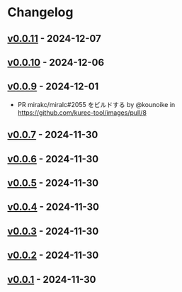# Changelog

## [v0.0.11](https://github.com/kurec-tool/images/compare/v0.0.10...v0.0.11) - 2024-12-07

## [v0.0.10](https://github.com/kurec-tool/images/compare/v0.0.9...v0.0.10) - 2024-12-06

## [v0.0.9](https://github.com/kurec-tool/images/compare/v0.0.8...v0.0.9) - 2024-12-01
- PR mirakc/miralc#2055 をビルドする by @kounoike in https://github.com/kurec-tool/images/pull/8

## [v0.0.7](https://github.com/kurec-tool/images/compare/v0.0.6...v0.0.7) - 2024-11-30

## [v0.0.6](https://github.com/kurec-tool/images/compare/v0.0.5...v0.0.6) - 2024-11-30

## [v0.0.5](https://github.com/kurec-tool/images/compare/v0.0.4...v0.0.5) - 2024-11-30

## [v0.0.4](https://github.com/kurec-tool/images/compare/v0.0.3...v0.0.4) - 2024-11-30

## [v0.0.3](https://github.com/kurec-tool/images/compare/v0.0.2...v0.0.3) - 2024-11-30

## [v0.0.2](https://github.com/kurec-tool/images/compare/v0.0.1...v0.0.2) - 2024-11-30

## [v0.0.1](https://github.com/kurec-tool/images/commits/v0.0.1) - 2024-11-30
